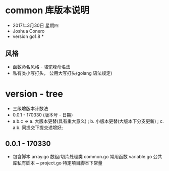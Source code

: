 # common 库版本说明
- 2017年3月30日 星期四
- Joshua Conero
- version go1.8 *

## 风格
- 函数命名风格  - 骆驼峰命名法
- 私有类小写打头， 公用大写打头(golang 语法规定)

# version - tree
- 三级增版本计数法  
- 0.0.1 - 170330 (版本号 - 日期)
- a.b.c  => a. 大版本更替(具有重大意义) ; b. 小版本更替(大版本下分支更新) ; c. a.b. 同提交下提交递增好; 

## 0.0.1 - 170330
- 包含脚本
    array.go                数组/切片处理类
    common.go               常用函数
    variable.go             公共库私有脚本
    ~ project.go            特定项目脚本下常量